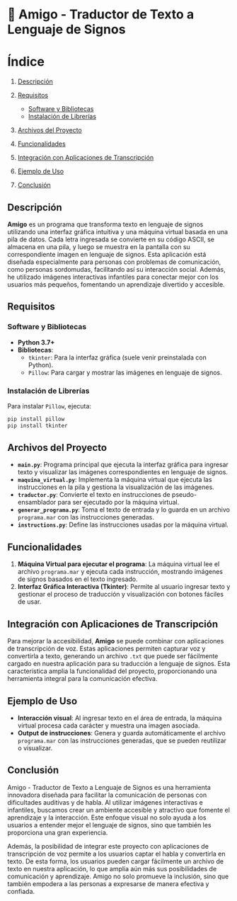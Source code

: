 # 🤟 Amigo - Traductor de Texto a Lenguaje de Signos

# Índice

1. [Descripción](#descripción)
2. [Requisitos](#requisitos)
   - [Software y Bibliotecas](#software-y-bibliotecas)
   - [Instalación de Librerías](#instalación-de-librerías)
3. [Archivos del Proyecto](#archivos-del-proyecto)
4. [Funcionalidades](#funcionalidades)
5. [Integración con Aplicaciones de Transcripción](#integración-con-aplicaciones-de-transcripción)
6. [Ejemplo de Uso](#ejemplo-de-uso)

7. [Conclusión](#conclusión)


## Descripción
**Amigo** es un programa que transforma texto en lenguaje de signos utilizando una interfaz gráfica intuitiva y una máquina virtual basada en una pila de datos. Cada letra ingresada se convierte en su código ASCII, se almacena en una pila, y luego se muestra en la pantalla con su correspondiente imagen en lenguaje de signos. Esta aplicación está diseñada especialmente para personas con problemas de comunicación, como personas sordomudas, facilitando así su interacción social. Además, he utilizado imágenes interactivas infantiles para conectar mejor con los usuarios más pequeños, fomentando un aprendizaje divertido y accesible.

## Requisitos
### Software y Bibliotecas
- **Python 3.7+**
- **Bibliotecas**:
  - `tkinter`: Para la interfaz gráfica (suele venir preinstalada con Python).
  - `Pillow`: Para cargar y mostrar las imágenes en lenguaje de signos.

### Instalación de Librerías
Para instalar `Pillow`, ejecuta:
```bash
pip install pillow
pip install tkinter
```

## Archivos del Proyecto
- **`main.py`**: Programa principal que ejecuta la interfaz gráfica para ingresar texto y visualizar las imágenes correspondientes en lenguaje de signos.
- **`maquina_virtual.py`**: Implementa la máquina virtual que ejecuta las instrucciones en la pila y gestiona la visualización de las imágenes.
- **`traductor.py`**: Convierte el texto en instrucciones de pseudo-ensamblador para ser ejecutado por la máquina virtual.
- **`generar_programa.py`**: Toma el texto de entrada y lo guarda en un archivo `programa.mar` con las instrucciones generadas.
- **`instructions.py`**: Define las instrucciones usadas por la máquina virtual.

## Funcionalidades
1. **Máquina Virtual para ejecutar el programa**: La máquina virtual lee el archivo `programa.mar` y ejecuta cada instrucción, mostrando imágenes de signos basados en el texto ingresado.
2. **Interfaz Gráfica Interactiva (Tkinter)**: Permite al usuario ingresar texto y gestionar el proceso de traducción y visualización con botones fáciles de usar.

## Integración con Aplicaciones de Transcripción
Para mejorar la accesibilidad, **Amigo** se puede combinar con aplicaciones de transcripción de voz. Estas aplicaciones permiten capturar voz y convertirla a texto, generando un archivo `.txt` que puede ser fácilmente cargado en nuestra aplicación para su traducción a lenguaje de signos. Esta característica amplia la funcionalidad del proyecto, proporcionando una herramienta integral para la comunicación efectiva.

## Ejemplo de Uso
- **Interacción visual**: Al ingresar texto en el área de entrada, la máquina virtual procesa cada carácter y muestra una imagen asociada. 
- **Output de instrucciones**: Genera y guarda automáticamente el archivo `programa.mar` con las instrucciones generadas, que se pueden reutilizar o visualizar.


## Conclusión
Amigo - Traductor de Texto a Lenguaje de Signos es una herramienta innovadora diseñada para facilitar la comunicación de personas con dificultades auditivas y de habla. Al utilizar imágenes interactivas e infantiles, buscamos crear un ambiente accesible y atractivo que fomente el aprendizaje y la interacción. Este enfoque visual no solo ayuda a los usuarios a entender mejor el lenguaje de signos, sino que también les proporciona una gran experiencia.

Además, la posibilidad de integrar este proyecto con aplicaciones de transcripción de voz permite a los usuarios captar el habla y convertirla en texto. De esta forma, los usuarios pueden cargar fácilmente un archivo de texto en nuestra aplicación, lo que amplía aún más sus posibilidades de comunicación y aprendizaje. Amigo no solo promueve la inclusión, sino que también empodera a las personas a expresarse de manera efectiva y confiada.
